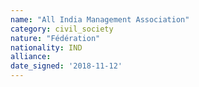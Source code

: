 ```yaml
---
name: "All India Management Association"
category: civil_society
nature: "Fédération"
nationality: IND
alliance: 
date_signed: '2018-11-12'
---
```

    